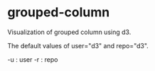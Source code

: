 # grouped-column
Visualization of grouped column using d3.

The default values of user="d3" and repo="d3".

-u : user
-r : repo
